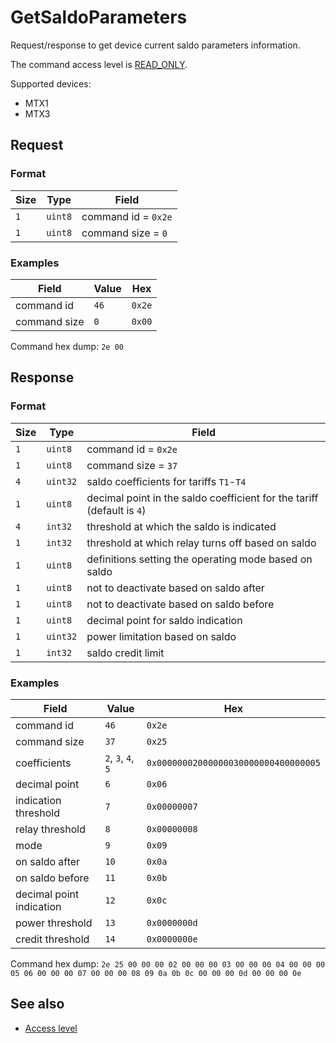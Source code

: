 # GetSaldoParameters

Request/response to get device current saldo parameters information.

The command access level is [READ_ONLY](../basics.md#command-access-level).

Supported devices:
- MTX1
- MTX3


## Request

### Format

| Size | Type    | Field               |
| ---- | ------- | ------------------- |
| `1`  | `uint8` | command id = `0x2e` |
| `1`  | `uint8` | command size = `0`  |

### Examples

| Field        | Value | Hex    |
| ------------ | ----- | ------ |
| command id   | `46`  | `0x2e` |
| command size | `0`   | `0x00` |

Command hex dump: `2e 00`


## Response

### Format

| Size | Type     | Field                                                                  |
| ---- | -------- | ---------------------------------------------------------------------- |
| `1`  | `uint8`  | command id = `0x2e`                                                    |
| `1`  | `uint8`  | command size = `37`                                                    |
| `4`  | `uint32` | saldo coefficients for tariffs `T1`-`T4`                               |
| `1`  | `uint8`  | decimal point in the saldo coefficient for the tariff (default is `4`) |
| `4`  | `int32`  | threshold at which the saldo is indicated                              |
| `1`  | `int32`  | threshold at which relay turns off based on saldo                      |
| `1`  | `uint8`  | definitions setting the operating mode based on saldo                  |
| `1`  | `uint8`  | not to deactivate based on saldo after                                 |
| `1`  | `uint8`  | not to deactivate based on saldo before                                |
| `1`  | `uint8`  | decimal point for saldo indication                                     |
| `1`  | `uint32` | power limitation based on saldo                                        |
| `1`  | `int32`  | saldo credit limit                                                     |

### Examples


| Field                    | Value              | Hex                                  |
| ------------------------ | ------------------ | ------------------------------------ |
| command id               | `46`               | `0x2e`                               |
| command size             | `37`               | `0x25`                               |
| coefficients             | `2`, `3`, `4`, `5` | `0x00000002000000030000000400000005` |
| decimal point            | `6`                | `0x06`                               |
| indication threshold     | `7`                | `0x00000007`                         |
| relay threshold          | `8`                | `0x00000008`                         |
| mode                     | `9`                | `0x09`                               |
| on saldo after           | `10`               | `0x0a`                               |
| on saldo before          | `11`               | `0x0b`                               |
| decimal point indication | `12`               | `0x0c`                               |
| power threshold          | `13`               | `0x0000000d`                         |
| credit threshold         | `14`               | `0x0000000e`                         |

Command hex dump: `2e 25 00 00 00 02 00 00 00 03 00 00 00 04 00 00 00 05 06 00 00 00 07 00 00 00 08 09 0a 0b 0c 00 00 00 0d 00 00 00 0e`


## See also

* [Access level](../basics.md#command-access-level)
